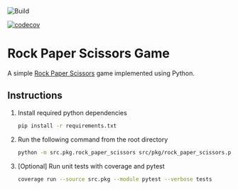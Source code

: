 ![Build](https://github.com/AmilaIndika789/Rock_Paper_Scissors_Game/actions/workflows/build_and_test.yml/badge.svg?branch=main&event=push)

[![codecov](https://codecov.io/gh/AmilaIndika789/Rock_Paper_Scissors_Game/graph/badge.svg?token=AQGALYRVOB)](https://codecov.io/gh/AmilaIndika789/Rock_Paper_Scissors_Game)

# Rock Paper Scissors Game

A simple [Rock Paper Scissors](https://wrpsa.com/) game implemented using Python.

## Instructions

1. Install required python dependencies

    ~~~zsh
    pip install -r requirements.txt
    ~~~


2. Run the following command from the root directory

    ~~~zsh
    python -m src.pkg.rock_paper_scissors src/pkg/rock_paper_scissors.py
    ~~~

3. [Optional] Run unit tests with coverage and pytest

    ~~~bash
    coverage run --source src.pkg --module pytest --verbose tests
    ~~~
